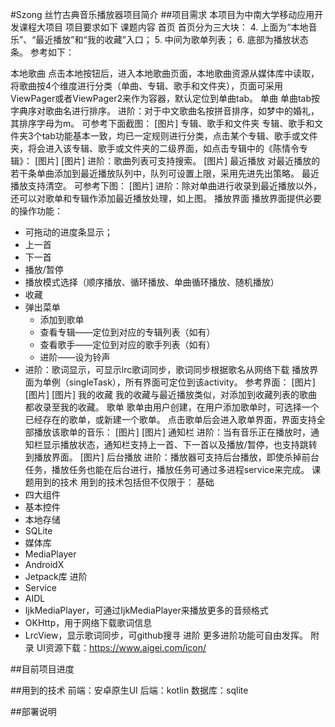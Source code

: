#Szong 丝竹古典音乐播放器项目简介
##项目需求
本项目为中南大学移动应用开发课程大项目
项目要求如下
课题内容
首页
首页分为三大块：
4. 上面为“本地音乐”、“最近播放”和“我的收藏”入口；
5. 中间为歌单列表；
6. 底部为播放状态条。
   参考如下：

   本地歌曲
   点击本地按钮后，进入本地歌曲页面，本地歌曲资源从媒体库中读取，将歌曲按4个维度进行分类（单曲、专辑、歌手和文件夹），页面可采用ViewPager或者ViewPager2来作为容器，默认定位到单曲tab。
   单曲
   单曲tab按字典序对歌曲名进行排序。
   进阶：对于中文歌曲名按拼音排序，如梦中的婚礼，其排序字母为m。
   可参考下面截图：
   [图片]
   专辑、歌手和文件夹
   专辑、歌手和文件夹3个tab功能基本一致，均已一定规则进行分类，点击某个专辑、歌手或文件夹，将会进入该专辑、歌手或文件夹的二级界面，如点击专辑中的《陈情令专辑》：
   [图片]
   [图片]
   进阶：歌曲列表可支持搜索。
   [图片]
   最近播放
   对最近播放的若干条单曲添加到最近播放队列中，队列可设置上限，采用先进先出策略。
   最近播放支持清空。
   可参考下图：
   [图片]
   进阶：除对单曲进行收录到最近播放以外，还可以对歌单和专辑作添加最近播放处理，如上图。
   播放界面
   播放界面提供必要的操作功能：
- 可拖动的进度条显示；
- 上一首
- 下一首
- 播放/暂停
- 播放模式选择（顺序播放、循环播放、单曲循环播放、随机播放）
- 收藏
- 弹出菜单
    - 添加到歌单
    - 查看专辑——定位到对应的专辑列表（如有）
    - 查看歌手——定位到对应的歌手列表（如有）
    - 进阶——设为铃声
- 进阶：歌词显示，可显示lrc歌词同步，歌词同步根据歌名从网络下载
  播放界面为单例（singleTask），所有界面可定位到该activity。
  参考界面：
  [图片]
  [图片]
  [图片]
  我的收藏
  我的收藏与最近播放类似，对添加到收藏列表的歌曲都收录至我的收藏。
  歌单
  歌单由用户创建，在用户添加歌单时，可选择一个已经存在的歌单，或新建一个歌单。
  点击歌单后会进入歌单界面，界面支持全部播放该歌单的音乐：
  [图片]
  [图片]
  通知栏
  进阶：当有音乐正在播放时，通知栏显示播放状态，通知栏支持上一首、下一首以及播放/暂停，也支持跳转到播放界面。
  [图片]
  后台播放
  进阶：播放器可支持后台播放，即使杀掉前台任务，播放任务也能在后台进行，播放任务可通过多进程service来完成。
  课题用到的技术
  用到的技术包括但不仅限于：
  基础
- 四大组件
- 基本控件
- 本地存储
- SQLite
- 媒体库
- MediaPlayer
- AndroidX
- Jetpack库
  进阶
- Service
- AIDL
- IjkMediaPlayer，可通过IjkMediaPlayer来播放更多的音频格式
- OKHttp，用于网络下载歌词信息
- LrcView，显示歌词同步，可github搜寻
  进阶
  更多进阶功能可自由发挥。
  附录
  UI资源下载：https://www.aigei.com/icon/
  
##目前项目进度

##用到的技术
前端：安卓原生UI
后端：kotlin
数据库：sqlite

##部署说明